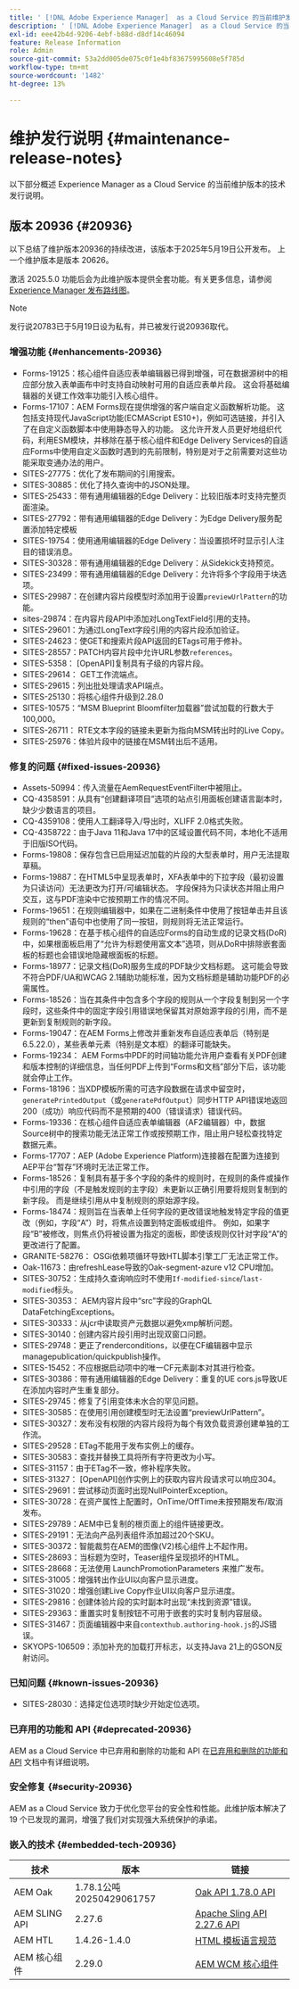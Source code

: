```yaml
---
title: ' [!DNL Adobe Experience Manager]  as a Cloud Service 的当前维护发行说明。'
description: ' [!DNL Adobe Experience Manager]  as a Cloud Service 的当前维护发行说明。'
exl-id: eee42b4d-9206-4ebf-b88d-d8df14c46094
feature: Release Information
role: Admin
source-git-commit: 53a2dd005de075c0f1e4bf83675995608e5f785d
workflow-type: tm+mt
source-wordcount: '1482'
ht-degree: 13%

---
```



# 维护发行说明 {#maintenance-release-notes}

以下部分概述 Experience Manager as a Cloud Service 的当前维护版本的技术发行说明。

## 版本 20936 {#20936}

以下总结了维护版本20936的持续改进，该版本于2025年5月19日公开发布。 上一个维护版本是版本 20626。

激活 2025.5.0 功能后会为此维护版本提供全套功能。有关更多信息，请参阅 [Experience Manager 发布路线图](https://experienceleague.adobe.com/zh-hans/docs/experience-manager-release-information/aem-release-updates/update-releases-roadmap)。

>[!NOTE]
>
>发行说20783已于5月19日设为私有，并已被发行说20936取代。

### 增强功能 {#enhancements-20936}

* Forms-19125：核心组件自适应表单编辑器已得到增强，可在数据源树中的相应部分放入表单画布中时支持自动映射可用的自适应表单片段。 这会将基础编辑器的关键工作效率功能引入核心组件。
* Forms-17107：AEM Forms现在提供增强的客户端自定义函数解析功能。 这包括支持现代JavaScript功能(ECMAScript ES10+)，例如可选链接，并引入了在自定义函数脚本中使用静态导入的功能。 这允许开发人员更好地组织代码，利用ESM模块，并移除在基于核心组件和Edge Delivery Services的自适应Forms中使用自定义函数时遇到的先前限制，特别是对于之前需要对这些功能采取变通办法的用户。
* SITES-27775：优化了发布期间的引用搜索。
* SITES-30885：优化了持久查询中的JSON处理。
* SITES-25433：带有通用编辑器的Edge Delivery：比较旧版本时支持完整页面渲染。
* SITES-27792：带有通用编辑器的Edge Delivery：为Edge Delivery服务配置添加特定模板
* SITES-19754：使用通用编辑器的Edge Delivery：当设置损坏时显示引人注目的错误消息。
* SITES-30328：带有通用编辑器的Edge Delivery：从Sidekick支持预览。
* SITES-23499：带有通用编辑器的Edge Delivery：允许将多个字段用于块选项。
* SITES-29987：在创建内容片段模型时添加用于设置`previewUrlPattern`的功能。
* sites-29874：在内容片段API中添加对LongTextField引用的支持。
* SITES-29601：为通过LongText字段引用的内容片段添加验证。
* SITES-24623：使GET和搜索片段API返回的ETags可用于修补。
* SITES-28557：PATCH内容片段中允许URL参数`references`。
* SITES-5358： [OpenAPI]复制具有子级的内容片段。
* SITES-29614： GET工作流端点。
* SITES-29615：列出批处理请求API端点。
* SITES-25130：将核心组件升级到2.28.0
* SITES-10575：“MSM Blueprint Bloomfilter加载器”尝试加载的行数大于100,000。
* SITES-26711： RTE文本字段的链接未更新为指向MSM转出时的Live Copy。
* SITES-25976：体验片段中的链接在MSM转出后不适用。

### 修复的问题 {#fixed-issues-20936}

* Assets-50994：传入流量在AemRequestEventFilter中被阻止。
* CQ-4358591：从具有“创建翻译项目”选项的站点引用面板创建语言副本时，缺少少数语言的项目。
* CQ-4359108：使用人工翻译导入/导出时，XLIFF 2.0格式失败。
* CQ-4358722：由于Java 11和Java 17中的区域设置代码不同，本地化不适用于旧版ISO代码。
* Forms-19808：保存包含已启用延迟加载的片段的大型表单时，用户无法提取草稿。
* Forms-19887：在HTML5中呈现表单时，XFA表单中的下拉字段（最初设置为只读访问）无法更改为打开/可编辑状态。 字段保持为只读状态并阻止用户交互，这与PDF渲染中它按预期工作的情况不同。
* Forms-19651：在规则编辑器中，如果在二进制条件中使用了按钮单击并且该规则的“then”语句中也使用了同一按钮，则规则将无法正常运行。
* Forms-19628：在基于核心组件的自适应Forms的自动生成的记录文档(DoR)中，如果根面板启用了“允许为标题使用富文本”选项，则从DoR中排除嵌套面板的标题也会错误地隐藏根面板的标题。
* Forms-18977：记录文档(DoR)服务生成的PDF缺少文档标题。 这可能会导致不符合PDF/UA和WCAG 2.1辅助功能标准，因为文档标题是辅助功能PDF的必需属性。
* Forms-18526：当在其条件中包含多个字段的规则从一个字段复制到另一个字段时，这些条件中的固定字段引用错误地保留其对原始源字段的引用，而不是更新到复制规则的新字段。
* Forms-19047：在AEM Forms上修改并重新发布自适应表单后（特别是6.5.22.0），某些表单元素（特别是文本框）的翻译可能缺失。
* Forms-19234： AEM Forms中PDF的时间轴功能允许用户查看有关PDF创建和版本控制的详细信息，当任何PDF上传到“Forms和文档”部分下后，该功能就会停止工作。
* Forms-18196：当XDP模板所需的可选字段数据在请求中留空时，`generatePrintedOutput`（或`generatePdfOutput`）同步HTTP API错误地返回200（成功）响应代码而不是预期的400（错误请求）错误代码。
* Forms-19336：在核心组件自适应表单编辑器（AF2编辑器）中，数据Source树中的搜索功能无法正常工作或按预期工作，阻止用户轻松查找特定数据元素。
* Forms-17707：AEP (Adobe Experience Platform)连接器在配置为连接到AEP平台“暂存”环境时无法正常工作。
* Forms-18526：复制具有基于多个字段的条件的规则时，在规则的条件或操作中引用的字段（不是触发规则的主字段）未更新以正确引用要将规则复制到的新字段。 而是继续引用从中复制规则的原始源字段。
* Forms-18474：规则旨在当表单上任何字段的更改错误地触发特定字段的值更改（例如，字段“A”）时，将焦点设置到特定面板或组件。 例如，如果字段“B”被修改，则焦点仍将被设置为指定的面板，即使该规则仅针对字段“A”的更改进行了配置。
* GRANITE-58276： OSGi依赖项循环导致HTL脚本引擎工厂无法正常工作。
* Oak-11673：由refreshLease导致的Oak-segment-azure v12 CPU增加。
* SITES-30752：生成持久查询响应时不使用`If-modified-since`/`last-modified`标头。
* SITES-30353： AEM内容片段中“src”字段的GraphQL DataFetchingExceptions。
* SITES-30333：从jcr中读取资产元数据以避免xmp解析问题。
* SITES-30140：创建内容片段引用时出现双窗口问题。
* SITES-29748：更正了renderconditions，以便在CF编辑器中显示managepublication/quickpublish操作。
* SITES-15452：不应根据启动项中的唯一CF元素副本对其进行检查。
* SITES-30386：带有通用编辑器的Edge Delivery：重复的UE cors.js导致UE在添加内容时产生重复部分。
* SITES-29745：修复了引用变体未水合的罕见问题。
* SITES-30585：在使用引用创建模型时无法设置“previewUrlPattern”。
* SITES-30327：发布没有权限的内容片段将为每个有效负载资源创建单独的工作流。
* SITES-29528：ETag不能用于发布实例上的缓存。
* SITES-30583：查找并替换工具将所有字符更改为小写。
* SITES-31157：由于ETag不一致，修补程序失败。
* SITES-31327： [OpenAPI]创作实例上的获取内容片段请求可以响应304。
* SITES-29691：尝试移动页面时出现NullPointerException。
* SITES-30728：在资产属性上配置时，OnTime/OffTime未按预期发布/取消发布。
* SITES-29789：AEM中已复制的根页面上的组件链接更改。
* SITES-29191：无法向产品列表组件添加超过20个SKU。
* SITES-30372：智能裁剪在AEM的图像(V2)核心组件上不起作用。
* SITES-28693：当标题为空时，Teaser组件呈现损坏的HTML。
* SITES-28668：无法使用 LaunchPromotionParameters 来推广发布。
* SITES-31005：增强转出作业UI以向客户显示进度。
* SITES-31020：增强创建Live Copy作业UI以向客户显示进度。
* SITES-29816：创建体验片段的实时副本时出现“未找到资源”错误。
* SITES-29363：重置实时复制按钮不可用于嵌套的实时复制内容层级。
* SITES-31467：页面编辑器中来自`contexthub.authoring-hook.js`的JS错误。
* SKYOPS-106509：添加补充的加载打开标志，以支持Java 21上的GSON反射访问。

### 已知问题 {#known-issues-20936}

* SITES-28030：选择定位选项时缺少开始定位选项。

### 已弃用的功能和 API {#deprecated-20936}

AEM as a Cloud Service 中已弃用和删除的功能和 API 在[已弃用和删除的功能和 API](/help/release-notes/deprecated-removed-features.md) 文档中有详细说明。

### 安全修复 {#security-20936}

AEM as a Cloud Service 致力于优化您平台的安全性和性能。此维护版本解决了 19 个已发现的漏洞，增强了我们对实现强大系统保护的承诺。

### 嵌入的技术 {#embedded-tech-20936}

| 技术 | 版本 | 链接 |
|---|---|---|
| AEM Oak | 1.78.1公吨20250429061757 | [Oak API 1.78.0 API](https://www.javadoc.io/doc/org.apache.jackrabbit/oak-api/1.78.0/index.html) |
| AEM SLING API | 2.27.6 | [Apache Sling API 2.27.6 API](https://www.javadoc.io/doc/org.apache.sling/org.apache.sling.api/latest/index.html) |
| AEM HTL | 1.4.26-1.4.0 | [HTML 模板语言规范](https://github.com/adobe/htl-spec) |
| AEM 核心组件 | 2.29.0 | [AEM WCM 核心组件](https://github.com/adobe/aem-core-wcm-components) |
